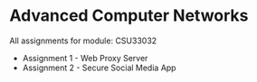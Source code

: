 # Advanced Computer Networks
All assignments for module: CSU33032
- Assignment 1 - Web Proxy Server
- Assignment 2 - Secure Social Media App
